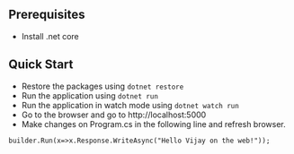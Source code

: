 ## Prerequisites

- Install .net core 

## Quick Start

- Restore the packages using `dotnet restore`
- Run the application using `dotnet run`
- Run the application in watch mode using `dotnet watch run`
- Go to the browser and go to http://localhost:5000
- Make changes on Program.cs in the following line and refresh browser.

`builder.Run(x=>x.Response.WriteAsync("Hello Vijay on the web!"));`



